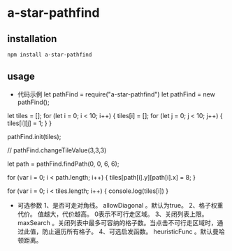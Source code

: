 a-star-pathfind
===========================


## installation

```bash
npm install a-star-pathfind
```

## usage

* 代码示例
let pathFind = require("a-star-pathfind")
let pathFind = new pathFind();

let tiles = [];
for (let i = 0; i < 10; i++) {
    tiles[i] = [];
    for (let j = 0; j < 10; j++) {
        tiles[i][j] = 1;
    }
}

pathFind.init(tiles);

// pathFind.changeTileValue(3,3,3)

let path = pathFind.findPath(0, 0, 6, 6);

for (var i = 0; i < path.length; i++) {
    tiles[path[i].y][path[i].x] = 8;
}

for (var i = 0; i < tiles.length; i++) {
    console.log(tiles[i])
}

* 可选参数
1、是否可走对角线。
  allowDiagonal 。默认为true。
2、格子权重代价。
  值越大，代价越高。 0表示不可行走区域。
3、关闭列表上限。
  maxSearch 。关闭列表中最多可容纳的格子数。当点击不可行走区域时，通过此值，防止遍历所有格子。
4、可选启发函数。
  heuristicFunc 。默认曼哈顿距离。